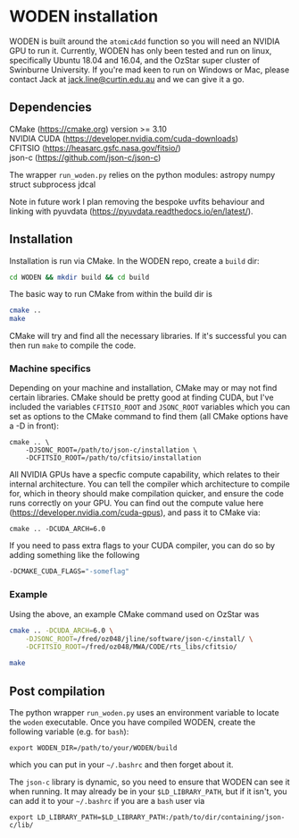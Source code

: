 # WODEN installation
WODEN is built around the `atomicAdd` function so you will need an NVIDIA GPU to run it. Currently, WODEN has only been tested and run on linux, specifically Ubuntu 18.04 and 16.04, and the OzStar super cluster of Swinburne University. If you're mad keen to run on Windows or Mac, please contact Jack at jack.line@curtin.edu.au and we can give it a go.

## Dependencies
CMake (https://cmake.org) version >= 3.10 \
NVIDIA CUDA (https://developer.nvidia.com/cuda-downloads) \
CFITSIO (https://heasarc.gsfc.nasa.gov/fitsio/) \
json-c (https://github.com/json-c/json-c)

The wrapper `run_woden.py` relies on the python modules:
astropy
numpy
struct
subprocess
jdcal

Note in future work I plan removing the bespoke uvfits behaviour and linking with pyuvdata (https://pyuvdata.readthedocs.io/en/latest/).

## Installation
Installation is run via CMake. In the WODEN repo, create a `build` dir:
```sh
cd WODEN && mkdir build && cd build
```
The basic way to run CMake from within the build dir is
```sh
cmake ..
make
```
CMake will try and find all the necessary libraries. If it's successful you can then run `make` to compile the code.

### Machine specifics
Depending on your machine and installation, CMake may or may not find certain libraries. CMake should be pretty good at finding CUDA, but I've included the variables `CFITSIO_ROOT` and `JSONC_ROOT` variables which you can set as options to the CMake command to find them (all CMake options have a -D in front):
```
cmake .. \
    -DJSONC_ROOT=/path/to/json-c/installation \
    -DCFITSIO_ROOT=/path/to/cfitsio/installation
```
All NVIDIA GPUs have a specfic compute capability, which relates to their internal architecture. You can tell the compiler which architecture to compile for, which in theory should make compilation quicker, and ensure the code runs correctly on your GPU. You can find out the compute value here (https://developer.nvidia.com/cuda-gpus), and pass it to CMake via:
```
cmake .. -DCUDA_ARCH=6.0
```
If you need to pass extra flags to your CUDA compiler, you can do so by adding something like the following
```sh
-DCMAKE_CUDA_FLAGS="-someflag"
```

### Example
Using the above, an example CMake command used on OzStar was
```sh
cmake .. -DCUDA_ARCH=6.0 \
    -DJSONC_ROOT=/fred/oz048/jline/software/json-c/install/ \
    -DCFITSIO_ROOT=/fred/oz048/MWA/CODE/rts_libs/cfitsio/

make
```

## Post compilation
The python wrapper `run_woden.py` uses an environment variable to locate the `woden` executable. Once you have compiled WODEN, create the following variable (e.g. for `bash`):
```
export WODEN_DIR=/path/to/your/WODEN/build
```
which you can put in your `~/.bashrc` and then forget about it.

The `json-c` library is dynamic, so you need to ensure that WODEN can see it when running. It may already be in your `$LD_LIBRARY_PATH`, but if it isn't, you can add it to your `~/.bashrc` if you are a `bash` user via
```
export LD_LIBRARY_PATH=$LD_LIBRARY_PATH:/path/to/dir/containing/json-c/lib/
```
